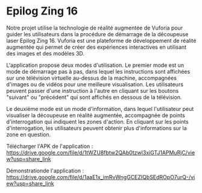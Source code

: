 # Epilog Zing 16

Notre projet utilise la technologie de réalité augmentée de Vuforia pour guider les utilisateurs dans la procédure de démarrage de la découpeuse laser Epilog Zing 16. Vuforia est une plateforme de développement de réalité augmentée qui permet de créer des expériences interactives en utilisant des images et des modèles 3D.

L'application propose deux modes d'utilisation. Le premier mode est un mode de démarrage pas à pas, dans lequel les instructions sont affichées sur une télévision virtuelle au-dessus de la machine, accompagnées d'images ou de vidéos pour une meilleure visualisation. Les utilisateurs peuvent passer d'une instruction à l'autre en cliquant sur les boutons "suivant" ou "précédent" qui sont affichés en dessous de la télévision.

Le deuxième mode est un mode d'information, dans lequel l'utilisateur peut visualiser la découpeuse en réalité augmentée, accompagnée de points d'interrogation qui indiquent les zones d'action. En cliquant sur les points d'interrogation, les utilisateurs peuvent obtenir plus d'informations sur la zone en question.

Télécharger l'APK de l'application : 
https://drive.google.com/file/d/1tWZU8fbtw2QAb0tzwI3xiGTJ1APMuRjC/view?usp=share_link 

Démonstrationde l'application : 
https://drive.google.com/file/d/1aaE1x_imRvWngGCEZIQbSEdROpO7urQ-/view?usp=share_link
